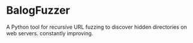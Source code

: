 # BalogFuzzer
A Python tool for recursive URL fuzzing to discover hidden directories on web servers. constantly improving.
